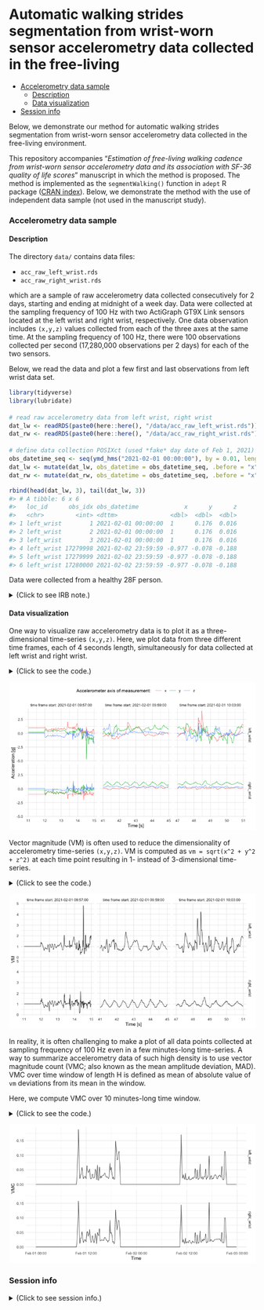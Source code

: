Automatic walking strides segmentation from wrist-worn sensor
accelerometry data collected in the free-living
================

  - [Accelerometry data sample](#accelerometry-data-sample)
      - [Description](#description)
      - [Data visualization](#data-visualization)
  - [Session info](#session-info)

<!-- README.md is generated from README.Rmd. Please edit that file -->

Below, we demonstrate our method for automatic walking strides
segmentation from wrist-worn sensor accelerometry data collected in the
free-living environment.

This repository accompanies “*Estimation of free-living walking cadence
from wrist-worn sensor accelerometry data and its association with SF-36
quality of life scores*” manuscript in which the method is proposed. The
method is implemented as the `segmentWalking()` function in `adept` R
package ([CRAN
index](https://cran.r-project.org/web/packages/adept/index.html)).
Below, we demonstrate the method with the use of independent data sample
(not used in the manuscript study).

### Accelerometry data sample

#### Description

The directory `data/` contains data files:

  - `acc_raw_left_wrist.rds`
  - `acc_raw_right_wrist.rds`

which are a sample of raw accelerometry data collected consecutively for
2 days, starting and ending at midnight of a week day. Data were
collected at the sampling frequency of 100 Hz with two ActiGraph GT9X
Link sensors located at the left wrist and right wrist, respectively.
One data observation includes `(x,y,z)` values collected from each of
the three axes at the same time. At the sampling frequency of 100 Hz,
there were 100 observations collected per second (17,280,000
observations per 2 days) for each of the two sensors.

Below, we read the data and plot a few first and last observations from
left wrist data set.

``` r
library(tidyverse)
library(lubridate)

# read raw accelerometry data from left wrist, right wrist
dat_lw <- readRDS(paste0(here::here(), "/data/acc_raw_left_wrist.rds")) %>% as_tibble()
dat_rw <- readRDS(paste0(here::here(), "/data/acc_raw_right_wrist.rds")) %>% as_tibble()

# define data collection POSIXct (used *fake* day date of Feb 1, 2021)
obs_datetime_seq <- seq(ymd_hms("2021-02-01 00:00:00"), by = 0.01, length.out = nrow(dat_lw))
dat_lw <- mutate(dat_lw, obs_datetime = obs_datetime_seq, .before = "x")
dat_rw <- mutate(dat_rw, obs_datetime = obs_datetime_seq, .before = "x")
```

``` r
rbind(head(dat_lw, 3), tail(dat_lw, 3))
#> # A tibble: 6 x 6
#>   loc_id      obs_idx obs_datetime             x      y      z
#>   <chr>         <int> <dttm>               <dbl>  <dbl>  <dbl>
#> 1 left_wrist        1 2021-02-01 00:00:00  1      0.176  0.016
#> 2 left_wrist        2 2021-02-01 00:00:00  1      0.176  0.016
#> 3 left_wrist        3 2021-02-01 00:00:00  1      0.176  0.016
#> 4 left_wrist 17279998 2021-02-02 23:59:59 -0.977 -0.078 -0.188
#> 5 left_wrist 17279999 2021-02-02 23:59:59 -0.977 -0.078 -0.188
#> 6 left_wrist 17280000 2021-02-02 23:59:59 -0.977 -0.078 -0.188
```

Data were collected from a healthy 28F person.

<details>

<summary>(Click to see IRB note.)</summary>

The raw accelerometry data in `data/` package were collected from
sensors worn by Marta Karas, an author of this repository. The IRB
Office Determination Request Form for Primary (New) Data Collection
request form was submitted in regard to the collection and further
publishing of these data. Based on preliminary review of the request
form submitted, it was determined that the data collection and further
data publishing activity described in the determination request does not
qualify as human subjects research as defined by DHHS regulations 45 CFR
46.102, and does not require IRB oversight.

</details>

#### Data visualization

One way to visualize raw accelerometry data is to plot it as a
three-dimensional time-series `(x,y,z)`. Here, we plot data from three
different time frames, each of 4 seconds length, simultaneously for data
collected at left wrist and right wrist.

<details>

<summary>(Click to see the code.)</summary>

``` r
# define time frame start values for data subset
t1 <- ymd_hms("2021-02-01 09:57:11") 
t2 <- ymd_hms("2021-02-01 09:59:41") 
t3 <- ymd_hms("2021-02-01 10:03:47") 

# combine data from two sensors, subset to keep only selected data frames 
dat <- rbind(dat_lw, dat_rw)
dat_sub <- dat %>%
  filter((obs_datetime >= t1 & obs_datetime < t1 + as.period(4, "seconds")) | 
           (obs_datetime >= t2 & obs_datetime < t2 + as.period(4, "seconds")) | 
           (obs_datetime >= t3 & obs_datetime < t3 + as.period(4, "seconds")) ) %>%
  mutate(dt_floor = paste0("time frame start: ", 
                           floor_date(obs_datetime, unit = "minutes")))

# plot (x,y,z) values 
dat_sub %>%
  select(-obs_idx) %>% 
  pivot_longer(cols = -c(dt_floor, obs_datetime, loc_id)) %>%
  ggplot(aes(x = obs_datetime, y = value, color = name)) + 
  geom_line(size = 0.3) + 
  facet_grid(loc_id ~ dt_floor, scales = "free_x") + 
  theme_minimal(base_size = 10) + 
  labs(x = "Time [s]", 
       y = "Acceleration [g]", 
       color = "Accelerometer axis of measurement: ") + 
  theme(legend.position = "top")
```

</details>

![](README_files/figure-gfm/plot_xyz_2-1.png)<!-- -->

Vector magnitude (VM) is often used to reduce the dimensionality of
accelerometry time-series `(x,y,z)`. VM is computed as `vm = sqrt(x^2 +
y^2 + z^2)` at each time point resulting in 1- instead of 3-dimensional
time-series.

<details>

<summary>(Click to see the code.)</summary>

``` r
# plot vector magnitude values 
dat_sub %>%
  mutate(vm = sqrt(x^2 + y^2 + z^2)) %>%
  ggplot(aes(x = obs_datetime, y = vm)) + 
  geom_line(size = 0.3) + 
  facet_grid(loc_id ~ dt_floor, scales = "free_x") + 
  theme_minimal(base_size = 10) + 
  labs(x = "Time [s]", y = "VM") 
```

</details>

![](README_files/figure-gfm/plot_vm_2-1.png)<!-- -->

In reality, it is often challenging to make a plot of all data points
collected at sampling frequency of 100 Hz even in a few minutes-long
time-series. A way to summarize accelerometry data of such high density
is to use vector magnitude count (VMC; also known as the mean amplitude
deviation, MAD). VMC over time window of length H is defined as mean of
absolute value of `vm` deviations from its mean in the window.

Here, we compute VMC over 10 minutes-long time window.

<details>

<summary>(Click to see the code.)</summary>

``` r
# function to compute VMC in a VM window
vmc_func <- function(vm_win){
  mean(abs(vm_win - mean(vm_win)))
}

# compute VMC vector in 10-minutes windows
vm <- sqrt(dat$x^2 + dat$y^2 + dat$z^2)
win_vl <- 100 * 60 * 10
rn_seq <- seq(from = 1, to = nrow(dat), by = win_vl)
vmc_vec <- sapply(rn_seq, function(rn_i){
  vm_win_idx <- rn_i : (rn_i + win_vl - 1)
  vm_win <- vm[vm_win_idx]
  vmc_func(vm_win)
})

# plot VMC
plt_df <- dat[rn_seq, ] %>% select(obs_datetime, loc_id) %>%
  mutate(vmc = vmc_vec)
ggplot(plt_df, aes(x = obs_datetime, y = vmc)) +
  facet_grid(loc_id ~ .) +
  geom_line(size = 0.3) +
  theme_minimal(base_size = 10) +
  labs(x = "Time", y = "VMC")
```

</details>

![](README_files/figure-gfm/plot_vmc_2-1.png)<!-- -->

### Session info

<details>

<summary>(Click to see session info.)</summary>

``` r
devtools::session_info()
#> ─ Session info ───────────────────────────────────────────────────────────────
#>  setting  value                       
#>  version  R version 4.0.3 (2020-10-10)
#>  os       macOS Catalina 10.15.7      
#>  system   x86_64, darwin17.0          
#>  ui       X11                         
#>  language (EN)                        
#>  collate  en_US.UTF-8                 
#>  ctype    en_US.UTF-8                 
#>  tz       America/New_York            
#>  date     2021-02-08                  
#> 
#> ─ Packages ───────────────────────────────────────────────────────────────────
#>  package     * version date       lib source        
#>  assertthat    0.2.1   2019-03-21 [1] CRAN (R 4.0.2)
#>  backports     1.2.0   2020-11-02 [1] CRAN (R 4.0.2)
#>  broom         0.7.2   2020-10-20 [1] CRAN (R 4.0.2)
#>  callr         3.5.1   2020-10-13 [1] CRAN (R 4.0.2)
#>  cellranger    1.1.0   2016-07-27 [1] CRAN (R 4.0.2)
#>  cli           2.3.0   2021-01-31 [1] CRAN (R 4.0.3)
#>  colorspace    2.0-0   2020-11-11 [1] CRAN (R 4.0.2)
#>  crayon        1.4.0   2021-01-30 [1] CRAN (R 4.0.2)
#>  DBI           1.1.0   2019-12-15 [1] CRAN (R 4.0.2)
#>  dbplyr        2.0.0   2020-11-03 [1] CRAN (R 4.0.2)
#>  desc          1.2.0   2018-05-01 [1] CRAN (R 4.0.2)
#>  devtools      2.3.2   2020-09-18 [1] CRAN (R 4.0.2)
#>  digest        0.6.27  2020-10-24 [1] CRAN (R 4.0.2)
#>  dplyr       * 1.0.3   2021-01-15 [1] CRAN (R 4.0.2)
#>  ellipsis      0.3.1   2020-05-15 [1] CRAN (R 4.0.2)
#>  evaluate      0.14    2019-05-28 [1] CRAN (R 4.0.1)
#>  fansi         0.4.2   2021-01-15 [1] CRAN (R 4.0.2)
#>  farver        2.0.3   2020-01-16 [1] CRAN (R 4.0.2)
#>  forcats     * 0.5.0   2020-03-01 [1] CRAN (R 4.0.2)
#>  fs            1.5.0   2020-07-31 [1] CRAN (R 4.0.2)
#>  generics      0.1.0   2020-10-31 [1] CRAN (R 4.0.2)
#>  ggplot2     * 3.3.2   2020-06-19 [1] CRAN (R 4.0.2)
#>  glue          1.4.2   2020-08-27 [1] CRAN (R 4.0.2)
#>  gtable        0.3.0   2019-03-25 [1] CRAN (R 4.0.2)
#>  haven         2.3.1   2020-06-01 [1] CRAN (R 4.0.2)
#>  here          1.0.0   2020-11-15 [1] CRAN (R 4.0.2)
#>  hms           0.5.3   2020-01-08 [1] CRAN (R 4.0.2)
#>  htmltools     0.5.0   2020-06-16 [1] CRAN (R 4.0.2)
#>  httr          1.4.2   2020-07-20 [1] CRAN (R 4.0.2)
#>  jsonlite      1.7.1   2020-09-07 [1] CRAN (R 4.0.2)
#>  knitr         1.30    2020-09-22 [1] CRAN (R 4.0.2)
#>  labeling      0.4.2   2020-10-20 [1] CRAN (R 4.0.2)
#>  lifecycle     0.2.0   2020-03-06 [1] CRAN (R 4.0.2)
#>  lubridate   * 1.7.9.2 2020-11-13 [1] CRAN (R 4.0.2)
#>  magrittr      2.0.1   2020-11-17 [1] CRAN (R 4.0.2)
#>  memoise       1.1.0   2017-04-21 [1] CRAN (R 4.0.2)
#>  modelr        0.1.8   2020-05-19 [1] CRAN (R 4.0.2)
#>  munsell       0.5.0   2018-06-12 [1] CRAN (R 4.0.2)
#>  pillar        1.4.7   2020-11-20 [1] CRAN (R 4.0.3)
#>  pkgbuild      1.1.0   2020-07-13 [1] CRAN (R 4.0.2)
#>  pkgconfig     2.0.3   2019-09-22 [1] CRAN (R 4.0.2)
#>  pkgload       1.1.0   2020-05-29 [1] CRAN (R 4.0.2)
#>  prettyunits   1.1.1   2020-01-24 [1] CRAN (R 4.0.2)
#>  processx      3.4.4   2020-09-03 [1] CRAN (R 4.0.2)
#>  ps            1.4.0   2020-10-07 [1] CRAN (R 4.0.2)
#>  purrr       * 0.3.4   2020-04-17 [1] CRAN (R 4.0.2)
#>  R6            2.5.0   2020-10-28 [1] CRAN (R 4.0.2)
#>  Rcpp          1.0.5   2020-07-06 [1] CRAN (R 4.0.2)
#>  readr       * 1.4.0   2020-10-05 [1] CRAN (R 4.0.2)
#>  readxl        1.3.1   2019-03-13 [1] CRAN (R 4.0.2)
#>  remotes       2.2.0   2020-07-21 [1] CRAN (R 4.0.2)
#>  reprex        0.3.0   2019-05-16 [1] CRAN (R 4.0.2)
#>  rlang         0.4.10  2020-12-30 [1] CRAN (R 4.0.2)
#>  rmarkdown     2.6     2020-12-14 [1] CRAN (R 4.0.3)
#>  rprojroot     2.0.2   2020-11-15 [1] CRAN (R 4.0.2)
#>  rstudioapi    0.13    2020-11-12 [1] CRAN (R 4.0.2)
#>  rvest         0.3.6   2020-07-25 [1] CRAN (R 4.0.2)
#>  scales        1.1.1   2020-05-11 [1] CRAN (R 4.0.2)
#>  sessioninfo   1.1.1   2018-11-05 [1] CRAN (R 4.0.2)
#>  stringi       1.5.3   2020-09-09 [1] CRAN (R 4.0.2)
#>  stringr     * 1.4.0   2019-02-10 [1] CRAN (R 4.0.2)
#>  testthat      3.0.0   2020-10-31 [1] CRAN (R 4.0.2)
#>  tibble      * 3.0.6   2021-01-29 [1] CRAN (R 4.0.2)
#>  tidyr       * 1.1.2   2020-08-27 [1] CRAN (R 4.0.2)
#>  tidyselect    1.1.0   2020-05-11 [1] CRAN (R 4.0.2)
#>  tidyverse   * 1.3.0   2019-11-21 [1] CRAN (R 4.0.2)
#>  usethis       1.6.3   2020-09-17 [1] CRAN (R 4.0.2)
#>  utf8          1.1.4   2018-05-24 [1] CRAN (R 4.0.2)
#>  vctrs         0.3.6   2020-12-17 [1] CRAN (R 4.0.2)
#>  withr         2.3.0   2020-09-22 [1] CRAN (R 4.0.2)
#>  xfun          0.19    2020-10-30 [1] CRAN (R 4.0.2)
#>  xml2          1.3.2   2020-04-23 [1] CRAN (R 4.0.2)
#>  yaml          2.2.1   2020-02-01 [1] CRAN (R 4.0.2)
#> 
#> [1] /Library/Frameworks/R.framework/Versions/4.0/Resources/library
```

</details>
